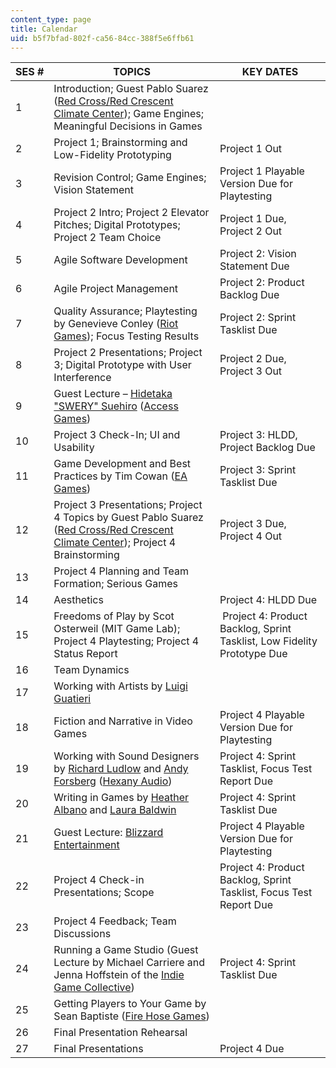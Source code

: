 ```yaml
---
content_type: page
title: Calendar
uid: b5f7bfad-802f-ca56-84cc-388f5e6ffb61
---
```


| SES # | TOPICS | KEY DATES |
| --- | --- | --- |
| 1 | Introduction; Guest Pablo Suarez ([Red Cross/Red Crescent Climate Center](http://www.climatecentre.org/)); Game Engines; Meaningful Decisions in Games | &nbsp; |
| 2 | Project 1; Brainstorming and Low-Fidelity Prototyping | Project 1 Out |
| 3 | Revision Control; Game Engines; Vision Statement | Project 1 Playable Version Due for Playtesting |
| 4 | Project 2 Intro; Project 2 Elevator Pitches; Digital Prototypes; Project 2 Team Choice | Project 1 Due, Project 2 Out |
| 5 | Agile Software Development | Project 2: Vision Statement Due |
| 6 | Agile Project Management | Project 2: Product Backlog Due |
| 7 | Quality Assurance; Playtesting by Genevieve Conley ([Riot Games](http://www.riotgames.com/)); Focus Testing Results | Project 2: Sprint Tasklist Due |
| 8 | Project 2 Presentations; Project 3; Digital Prototype with User Interference | Project 2 Due, Project 3 Out |
| 9 | Guest Lecture – [Hidetaka "SWERY" Suehiro](https://en.wikipedia.org/wiki/Hidetaka_Suehiro) ([Access Games](http://www.accessgames.co.jp/index_e.html)) | &nbsp; |
| 10 | Project 3 Check-In; UI and Usability | Project 3: HLDD, Project Backlog Due |
| 11 | Game Development and Best Practices by Tim Cowan ([EA Games](http://www.ea.com/)) | Project 3: Sprint Tasklist Due |
| 12 | Project 3 Presentations; Project 4 Topics by Guest Pablo Suarez ([Red Cross/Red Crescent Climate Center](http://www.climatecentre.org/)); Project 4 Brainstorming | Project 3 Due, Project 4 Out |
| 13 | Project 4 Planning and Team Formation; Serious Games | &nbsp; |
| 14 | Aesthetics | Project 4: HLDD Due |
| 15 | Freedoms of Play by Scot Osterweil (MIT Game Lab); Project 4 Playtesting; Project 4 Status Report |  Project 4: Product Backlog, Sprint Tasklist, Low Fidelity Prototype Due |
| 16 | Team Dynamics | &nbsp; |
| 17 | Working with Artists by [Luigi Guatieri](https://www.superluigiland.net/) | &nbsp; |
| 18 | Fiction and Narrative in Video Games | Project 4 Playable Version Due for Playtesting |
| 19 | Working with Sound Designers by [Richard Ludlow](http://hexanyaudio.com/about/rludlow/) and [Andy Forsberg](http://www.andyforsbergmusic.com/) ([Hexany Audio](http://hexanyaudio.com/)) | Project 4: Sprint Tasklist, Focus Test Report Due |
| 20 | Writing in Games by [Heather Albano](https://www.heatheralbano.com/) and [Laura Baldwin](http://boojum.mit.edu/) | Project 4: Sprint Tasklist Due |
| 21 | Guest Lecture: [Blizzard Entertainment](http://us.blizzard.com/en-us/) | Project 4 Playable Version Due for Playtesting |
| 22 | Project 4 Check-in Presentations; Scope | Project 4: Product Backlog, Sprint Tasklist, Focus Test Report Due |
| 23 | Project 4 Feedback; Team Discussions | &nbsp; |
| 24 | Running a Game Studio (Guest Lecture by Michael Carriere and Jenna Hoffstein of the [Indie Game Collective](http://www.indiegamecollective.org/)) | Project 4: Sprint Tasklist Due |
| 25 | Getting Players to Your Game by Sean Baptiste ([Fire Hose Games](http://www.firehosegames.com/)) | &nbsp; |
| 26 | Final Presentation Rehearsal | &nbsp; |
| 27 | Final Presentations | Project 4 Due